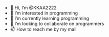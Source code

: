- 👋 Hi, I’m @KKAA2222
- 👀 I’m interested in programming
- 🌱 I’m currently learning programming
- 💞️ I’m looking to collaborate on programmers
- 📫 How to reach me by my mail

<!---
KKAA2222/KKAA2222 is a ✨ special ✨ repository because its `README.md` (this file) appears on your GitHub profile.
You can click the Preview link to take a look at your changes.
--->
